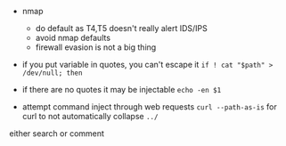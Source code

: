 - nmap
	- do default as T4,T5 doesn't really alert IDS/IPS
	- avoid nmap defaults
	- firewall evasion is not a big thing

- if you put variable in quotes, you can't escape it
`if ! cat "$path" > /dev/null; then`
- if there are no quotes it may be injectable
`echo -en $1`
- attempt command inject through web requests
`curl --path-as-is` for curl to not automatically collapse `../`




either search or comment